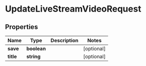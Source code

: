 
# UpdateLiveStreamVideoRequest

## Properties

Name | Type | Description | Notes
------------ | ------------- | ------------- | -------------
**save** | **boolean** |  |  [optional]
**title** | **string** |  |  [optional]



